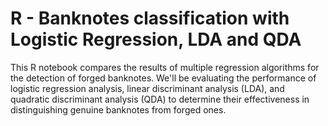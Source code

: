 # R - Banknotes classification with Logistic Regression, LDA and QDA

This R notebook compares the results of multiple regression algorithms for the 
detection of forged banknotes. We'll be evaluating the performance of logistic 
regression analysis, linear discriminant analysis (LDA), and quadratic discriminant 
analysis (QDA) to determine their effectiveness in distinguishing genuine banknotes 
from forged ones.
